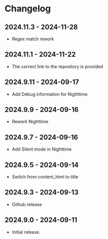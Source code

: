 # Changelog

## 2024.11.3 - 2024-11-28

- Regex match rework

## 2024.11.1 - 2024-11-22

- The correct link to the repository is provided

## 2024.9.11 - 2024-09-17

- Add Debug information for Nighttime

## 2024.9.9 - 2024-09-16

- Rework Nighttime

## 2024.9.7 - 2024-09-16

- Add Silent mode in Nighttime

## 2024.9.5 - 2024-09-14

- Switch from content_html to title

## 2024.9.3 - 2024-09-13

- Github release

## 2024.9.0 - 2024-09-11

- Initial release.
